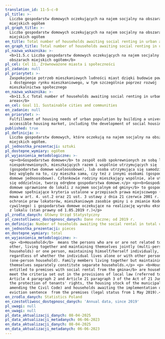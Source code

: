 ```yaml
---
translation_id: 11-5-c-0
pl_title: >-
  Liczba gospodarstw domowych oczekujących na najem socjalny na obszarach
  miejskich ogółem
pl_graph_title: >-
  Liczba gospodarstw domowych oczekujących na najem socjalny na obszarach
  miejskich ogółem
en_title: Total number of households awaiting social renting in urban areas
en_graph_title: Total number of households awaiting social renting in urban areas
pl_nazwa_wskaznika: >-
  <b>11.5.c Liczba gospodarstw domowych oczekujących na najem socjalny na
  obszarach miejskich ogółem</b>
pl_cel: Cel 11. Zrównoważone miasta i społeczności
pl_zadanie: null
pl_priorytet: >-
  Zaspokojenie potrzeb mieszkaniowych ludności miast dzięki budowie powszechnego
  i dostępnego rynku mieszkaniowego, w tym szczególnie poprzez rozwój
  mieszkalnictwa społecznego
en_nazwa_wskaznika: >-
  <b>11.5.c Total number of households awaiting social renting in urban
  areas</b>
en_cel: Goal 11. Sustainable cities and communities
en_zadanie: null
en_priorytet: >-
  Fulfillment of housing needs of urban population by building a universal and
  accessible housing market, including the development of social housing
published: true
pl_definicja: >-
  Liczba gospodarstw domowych, które oczekują na najem socjalny na obszarach
  miejskich ogółem.
pl_jednostka_prezentacji: sztuki
pl_dostepne_wymiary: ogółem
pl_wyjasnienia_metodologiczne: >-
  <p><b>Gospodarstwo domowe</b> to zespół osób spokrewnionych ze sobą lub
  niespokrewnionych, mieszkających razem i wspólnie utrzymujących się
  (gospodarstwo domowe wieloosobowe), lub osoba utrzymująca się samodzielnie,
  bez względu na to, czy mieszka sama, czy też z innymi osobami (gospodarstwo
  domowe jednoosobowe). Członkowie rodziny mieszkający wspólnie, ale utrzymujący
  się oddzielnie, tworzą odrębne gospodarstwa domowe.</p> <p><b>Gospodarstwa
  domowe uprawnione do lokali z najmem socjalnym od gminy</b> to gospodarstwa
  domowe spełniające kryteria ustalone w przepisach prawa miejscowego (o których
  mowa w art. 4. ust.2 oraz 21 ust. 3 ustawy z dnia 21 czerwca 2001 r. o
  ochronie praw lokatorów, mieszkaniowym zasobie gminy i o zmianie Kodeksu
  cywilnego) i gospodarstwa domowe oczekujące na realizację wyroku eksmisyjnego
  z lokalu (stan prawny od 1.05.2019 r.)</p>
pl_zrodlo_danych: Główny Urząd Statystyczny
pl_czestotliwosc_dostępnosc_danych: Dane roczne; od 2019 r.
en_definicja: Number of hoseholds awaiting the social rental in total urban areas.
en_jednostka_prezentacji: pieces
en_dostepne_wymiary: total
en_wyjasnienia_metodologiczne: >-
  <p> <b>Household</b>  means the persons who are or are not related to each
  other, living together and maintaining themselves jointly (multi-person
  households) or one person, maintaining himself/herself individually,
  regardless of whether the individual lives alone or with other persons
  (one-person household). Family members living together but maintaining
  themselves separately constitute separate households.</p> <p> <b>Households
  entitled to premises with social rental from the gmina</b> are households that
  meet the criteria set out in the provisions of local law (referred to in
  Article 4 paragraph 2 and Article 21 paragraph 3 of the Act of 21 June 2001 on
  the protection of tenants' rights, the housing stock of the municipality and
  amending the Civil Code) and households awaiting the implementation of the
  eviction sentence  from the premises (legal status from 1 May 2019).</p>
en_zrodlo_danych: Statistics Poland
en_czestotliwosc_dostępnosc_danych: 'Annual data, since 2019'
pl_uwagi: null
en_uwagi: null
pl_data_aktualizacji_danych: 08-04-2025
pl_data_aktualizacji_metadanych: 06-06-2023
en_data_aktualizacji_danych: 08-04-2025
en_data_aktualizacji_metadanych: 06-06-2023
---
```

